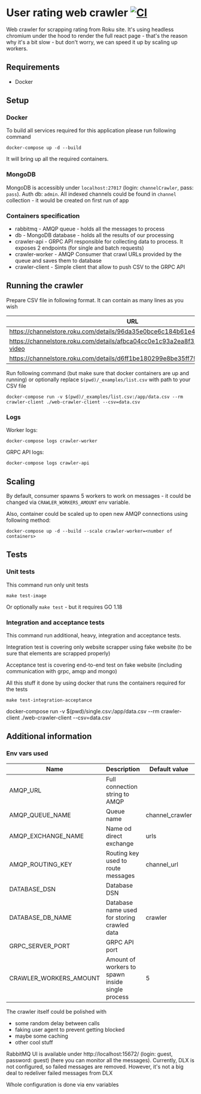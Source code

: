 # User rating web crawler [![CI](https://github.com/Kowol/user-rating-crawler/actions/workflows/main.yaml/badge.svg?branch=main)](https://github.com/Kowol/user-rating-crawler/actions/workflows/main.yaml)

Web crawler for scrapping rating from Roku site. It's using headless chromium under the hood to render the full react page - that's the reason why it's a bit slow - but don't worry, we can speed it up by scaling up workers. 

## Requirements

* Docker

## Setup

### Docker

To build all services required for this application please run following command

```shell
docker-compose up -d --build 
```

It will bring up all the required containers.

### MongoDB

MongoDB is accessibly under `localhost:27017` (login: `channelCrawler`, pass: `pass`). Auth db: `admin`. All indexed
channels could be found in `channel` collection - it would be created on first run of app

### Containers specification

* rabbitmq - AMQP queue - holds all the messages to process
* db - MongoDB database - holds all the results of our processing
* crawler-api - GRPC API responsible for collecting data to process. It exposes 2 endpoints (for single and batch
  requests)
* crawler-worker - AMQP Consumer that crawl URLs provided by the queue and saves them to database
* crawler-client - Simple client that allow to push CSV to the GRPC API

## Running the crawler

Prepare CSV file in following format. It can contain as many lines as you wish

| URL                                                                                 |
|-------------------------------------------------------------------------------------|
| https://channelstore.roku.com/details/96da35e0bce6c184b61e445cc6e62203/netflix      |
| https://channelstore.roku.com/details/afbca04cc0e1c93a2ea8f3382b56172c/prime-video  |
| https://channelstore.roku.com/details/d6ff1be180299e8be35ff79f5cc0628d/flickr  |

Run following command (but make sure that docker containers are up and running) or optionally
replace `$(pwd)/_examples/list.csv`
with path to your CSV file

```shell
docker-compose run -v $(pwd)/_examples/list.csv:/app/data.csv --rm crawler-client ./web-crawler-client --csv=data.csv
```

### Logs

Worker logs:

```shell
docker-compose logs crawler-worker
```

GRPC API logs:

```shell
docker-compose logs crawler-api
```

## Scaling

By default, consumer spawns 5 workers to work on messages - it could be changed via `CRAWLER_WORKERS_AMOUNT` env
variable.

Also, container could be scaled up to open new AMQP connections using following method:

```shell
docker-compose up -d --build --scale crawler-worker=<number of containers>
```

## Tests

### Unit tests

This command run only unit tests

```shell
make test-image
```

Or optionally `make test` - but it requires GO 1.18

### Integration and acceptance tests

This command run additional, heavy, integration and acceptance tests.

Integration test is covering only website scrapper using fake website (to be sure that elements are scrapped properly)

Acceptance test is covering end-to-end test on fake website (including communication with grpc, amqp and mongo)

All this stuff it done by using docker that runs the containers required for the tests

```shell
make test-integration-acceptance
```

docker-compose run -v $(pwd)/single.csv:/app/data.csv --rm crawler-client ./web-crawler-client --csv=data.csv

## Additional information

### Env vars used

| Name         | Description                                      | Default value   |
|--------------|--------------------------------------------------|-----------------|
| AMQP_URL | Full connection string to AMQP                   |                 |
| AMQP_QUEUE_NAME | Queue name                                       | channel_crawler |
| AMQP_EXCHANGE_NAME | Name od direct exchange                          | urls            |
| AMQP_ROUTING_KEY | Routing key used to route messages               | channel_url     |
| DATABASE_DSN | Database DSN                                     ||
| DATABASE_DB_NAME | Database name used for storing crawled data      | crawler         |
| GRPC_SERVER_PORT | GRPC API port                                    |                 |
| CRAWLER_WORKERS_AMOUNT | Amount of workers to spawn inside single process | 5               |

The crawler itself could be polished with

* some random delay between calls
* faking user agent to prevent getting blocked
* maybe some caching
* other cool stuff

RabbitMQ UI is available under http://localhost:15672/ (login: guest, password: guest) (here you can monitor all the
messages). Currently, DLX is not configured, so failed messages are removed. However, it's not a big deal to redeliver
failed messages from DLX

Whole configuration is done via env variables 
